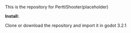 This is the repository for PerttiShooter(placeholder) 

**Install:**

Clone or download the repository and import it in godot 3.2.1
